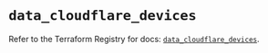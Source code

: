 # `data_cloudflare_devices`

Refer to the Terraform Registry for docs: [`data_cloudflare_devices`](https://registry.terraform.io/providers/cloudflare/cloudflare/4.51.0/docs/data-sources/devices).
